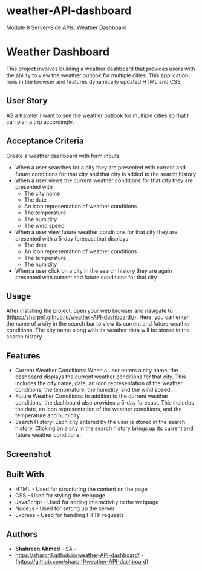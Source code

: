 # weather-API-dashboard
Module 8 Server-Side APIs: Weather Dashboard
# Weather Dashboard

This project involves building a weather dashboard that provides users with the ability to view the weather outlook for multiple cities. This application runs in the browser and features dynamically updated HTML and CSS.

## User Story

AS a traveler I want to see the weather outlook for multiple cities so that I can plan a trip accordingly.

## Acceptance Criteria
Create a weather dashboard with form inputs:
- When a user searches for a city they are presented with current and future conditions for that city and that city is added to the search history
- When a user views the current weather conditions for that city they are presented with
   - The city name
   - The date
   - An icon representation of weather conditions
   - The temperature
   - The humidity
   - The wind speed
- When a user view future weather conditions for that city they are presented with a 5-day forecast that displays
   - The date
   - An icon representation of weather conditions
   - The temperature
   - The humidity
- When a user click on a city in the search history they are again presented with current and future conditions for that city
 
## Usage

After installing the project, open your web browser and navigate to (https://sharpn1.github.io/weather-API-dashboard//). Here, you can enter the name of a city in the search bar to view its current and future weather conditions. The city name along with its weather data will be stored in the search history.

## Features

- Current Weather Conditions: When a user enters a city name, the dashboard displays the current weather conditions for that city. This includes the city name, date, an icon representation of the weather conditions, the temperature, the humidity, and the wind speed.
- Future Weather Conditions: In addition to the current weather conditions, the dashboard also provides a 5-day forecast. This includes the date, an icon representation of the weather conditions, and the temperature and humidity.
- Search History: Each city entered by the user is stored in the search history. Clicking on a city in the search history brings up its current and future weather conditions.

## Screenshot


## Built With

- HTML - Used for structuring the content on the page
- CSS - Used for styling the webpage
- JavaScript - Used for adding interactivity to the webpage
- Node.js - Used for setting up the server
- Express - Used for handling HTTP requests

## Authors

- **Shahreen Ahmed** - *SA* -
- https://sharpn1.github.io/weather-API-dashboard/
-(https://github.com/sharpn1/weather-API-dashboard)


